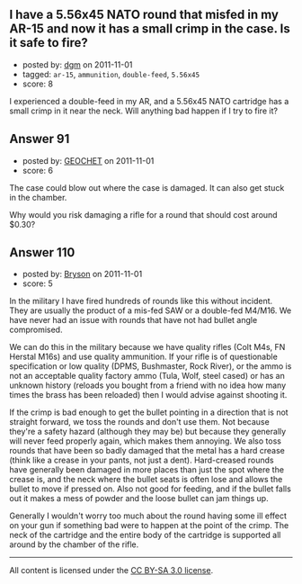 ## I have a 5.56x45 NATO round that misfed in my AR-15 and now it has a small crimp in the case. Is it safe to fire?

- posted by: [dgm](https://stackexchange.com/users/-1/78-dgm) on 2011-11-01
- tagged: `ar-15`, `ammunition`, `double-feed`, `5.56x45`
- score: 8

I experienced a double-feed in my AR, and a 5.56x45 NATO cartridge has a small crimp in it near the neck. Will anything bad happen if I try to fire it?


## Answer 91

- posted by: [GEOCHET](https://stackexchange.com/users/-1/22-geochet) on 2011-11-01
- score: 6

The case could blow out where the case is damaged. It can also get stuck in the chamber.

Why would you risk damaging a rifle for a round that should cost around $0.30?


## Answer 110

- posted by: [Bryson](https://stackexchange.com/users/-1/32-bryson) on 2011-11-01
- score: 5

In the military I have fired hundreds of rounds like this without incident. They are usually the product of a mis-fed SAW or a double-fed M4/M16. We have never had an issue with rounds that have not had bullet angle compromised.

We can do this in the military because we have quality rifles (Colt M4s, FN Herstal M16s) and use quality ammunition. If your rifle is of questionable specification or low quality (DPMS, Bushmaster, Rock River), or the ammo is not an acceptable quality factory ammo (Tula, Wolf, steel cased) or has an unknown history (reloads you bought from a friend with no idea how many times the brass has been reloaded) then I would advise against shooting it.

If the crimp is bad enough to get the bullet pointing in a direction that is not straight forward, we toss the rounds and don't use them. Not because they're a safety hazard (although they may be) but because they generally will never feed properly again, which makes them annoying. We also toss rounds that have been so badly damaged that the metal has a hard crease (think like a crease in your pants, not just a dent). Hard-creased rounds have generally been damaged in more places than just the spot where the crease is, and the neck where the bullet seats is often lose and allows the bullet to move if pressed on. Also not good for feeding, and if the bullet falls out it makes a mess of powder and the loose bullet can jam things up.

Generally I wouldn't worry too much about the round having some ill effect on your gun if something bad were to happen at the point of the crimp. The neck of the cartridge and the entire body of the cartridge is supported all around by the chamber of the rifle.



---

All content is licensed under the [CC BY-SA 3.0 license](https://creativecommons.org/licenses/by-sa/3.0/).
